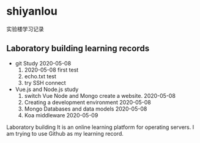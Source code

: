# shiyanlou
实验楼学习记录
## Laboratory building learning records
- git Study 2020-05-08
  1. 2020-05-08 first test
  2. echo.txt test 
  3. try SSH connect
- Vue.js and Node.js study
  1. switch Vue Node and Mongo create a website. 2020-05-08
  2. Creating a development environment 2020-05-08
  3. Mongo Databases and data models 2020-05-08
  4. Koa middleware 2020-05-09
  
Laboratory building It is an online learning platform for operating servers.
I am trying to use Github as my learning record.
